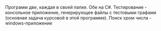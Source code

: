 Программ две, каждая в своей папке. Обе на C#.
Тестирование - консольное приложение, генерирующее файлы с тестовыми графами (основная задача курсовой в этой программе).
Поиск хром числа - windows-приложение

